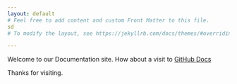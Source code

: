 ```yaml
---
layout: default
# Feel free to add content and custom Front Matter to this file.
sd
# To modify the layout, see https://jekyllrb.com/docs/themes/#overriding-theme-defaults

---
```

Welcome to our Documentation site. How about a visit to [GitHub Docs](https://help.github.com/)

Thanks for visiting.
